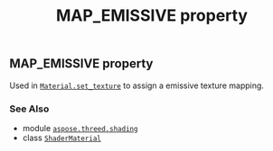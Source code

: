 ﻿---
title: MAP_EMISSIVE property
second_title: Aspose.3D for Python via .NET API References
description: 
type: docs
weight: 110
url: /aspose.threed.shading/shadermaterial/map_emissive/
is_root: false
---

## MAP_EMISSIVE property


Used in [`Material.set_texture`](/3d/python-net/aspose.threed.shading/material/set_texture) to assign a emissive texture mapping.

### See Also
* module [`aspose.threed.shading`](../../)
* class [`ShaderMaterial`](/3d/python-net/aspose.threed.shading/shadermaterial)
